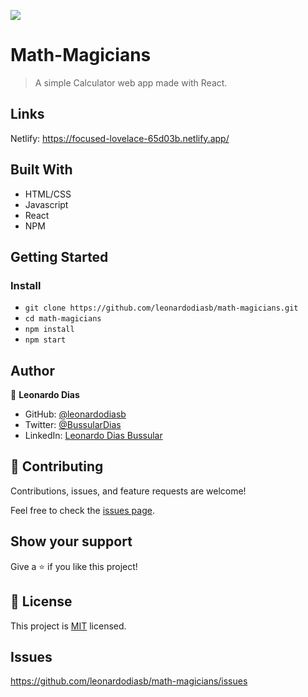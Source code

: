 ![](https://img.shields.io/badge/Microverse-blueviolet)

# Math-Magicians

> A simple Calculator web app made with React. 

## Links
Netlify: https://focused-lovelace-65d03b.netlify.app/

## Built With

- HTML/CSS
- Javascript
- React
- NPM

## Getting Started

### Install

- `git clone https://github.com/leonardodiasb/math-magicians.git`
- `cd math-magicians`
- `npm install`
- `npm start`

## Author

👤 **Leonardo Dias**

- GitHub: [@leonardodiasb](https://github.com/leonardodiasb)
- Twitter: [@BussularDias](https://twitter.com/BussularDias)
- LinkedIn: [Leonardo Dias Bussular](https://www.linkedin.com/in/leonardo-dias-bussular-a67392178/)

## 🤝 Contributing

Contributions, issues, and feature requests are welcome!

Feel free to check the [issues page](https://github.com/leonardodiasb/math-magicians/issues).

## Show your support

Give a ⭐️ if you like this project!

## 📝 License

This project is [MIT](./MIT.md) licensed.

## Issues

https://github.com/leonardodiasb/math-magicians/issues
